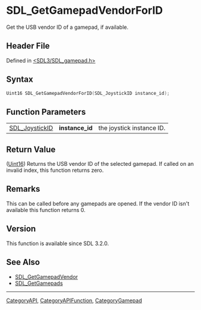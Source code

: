 # SDL_GetGamepadVendorForID

Get the USB vendor ID of a gamepad, if available.

## Header File

Defined in [<SDL3/SDL_gamepad.h>](https://github.com/libsdl-org/SDL/blob/main/include/SDL3/SDL_gamepad.h)

## Syntax

```c
Uint16 SDL_GetGamepadVendorForID(SDL_JoystickID instance_id);
```

## Function Parameters

|                                  |                 |                           |
| -------------------------------- | --------------- | ------------------------- |
| [SDL_JoystickID](SDL_JoystickID) | **instance_id** | the joystick instance ID. |

## Return Value

([Uint16](Uint16)) Returns the USB vendor ID of the selected gamepad. If
called on an invalid index, this function returns zero.

## Remarks

This can be called before any gamepads are opened. If the vendor ID isn't
available this function returns 0.

## Version

This function is available since SDL 3.2.0.

## See Also

- [SDL_GetGamepadVendor](SDL_GetGamepadVendor)
- [SDL_GetGamepads](SDL_GetGamepads)

----
[CategoryAPI](CategoryAPI), [CategoryAPIFunction](CategoryAPIFunction), [CategoryGamepad](CategoryGamepad)

